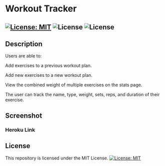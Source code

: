 # Workout Tracker

[![License: MIT](https://img.shields.io/badge/License-MIT-yellow.svg)](https://opensource.org/licenses/MIT) 
![License](https://img.shields.io/static/v1?label=Language&message=JavaScript&color=brightgreen)
![License](https://img.shields.io/static/v1?label=Language&message=MongoDB&color=blueviolet)
  ---

## Description

Users are able to:

Add exercises to a previous workout plan.

Add new exercises to a new workout plan.

View the combined weight of multiple exercises on the stats page.

The user can track the name, type, weight, sets, reps, and duration of their exercise.


## Screenshot



### Heroku Link



## License


This repository is licensed under the MIT License.
[![License: MIT](https://img.shields.io/badge/License-MIT-yellow.svg)](https://opensource.org/licenses/MIT)

<p>&nbsp;<p>
